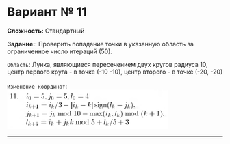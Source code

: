 # Вариант № 11
**Сложность:** Стандартный

**Задание:**: Проверить попадание точки в указанную область за ограниченное число итераций (50).

`Область`: Лунка, являющиеся пересечением двух кругов радиуса 10, центр первого круга - в точке (-10 -10), центр второго - в точке (-20, -20)   
</br>
`Изменение координат`:  
![Alt text](../../pic/11.png)

---